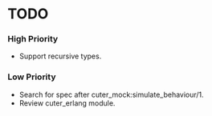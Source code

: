 TODO
====

### High Priority

- Support recursive types.

### Low Priority

* Search for spec after cuter_mock:simulate_behaviour/1.
* Review cuter_erlang module.

